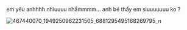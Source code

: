 em yêu anhhhh nhìuuuu nhắmmmm...
anh bé thấy em siuuuuuuu ko ?


![467440070_1949250962231505_6881295495168269795_n](https://github.com/user-attachments/assets/e90d2453-1745-4168-a910-95745699c3af)



